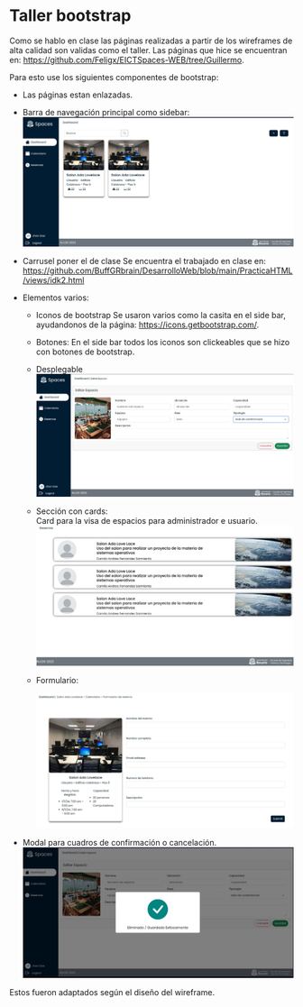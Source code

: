 # Taller bootstrap

Como se hablo en clase las páginas realizadas a partir de los wireframes de alta calidad son validas como el taller. Las páginas que hice se encuentran en: https://github.com/Feligx/EICTSpaces-WEB/tree/Guillermo.

Para esto use los siguientes componentes de bootstrap:

* Las páginas estan enlazadas.

* Barra de navegación principal como sidebar:
    <img src="./PracticaHTML/assets/images/dash.jpeg">

* Carrusel poner el de clase
    Se encuentra el trabajado en clase en:
    https://github.com/BuffGRbrain/DesarrolloWeb/blob/main/PracticaHTML/views/idk2.html 

* Elementos varios:

    * Iconos de bootstrap
        Se usaron varios como la casita en el side bar, ayudandonos de la página: https://icons.getbootstrap.com/.
    * Botones:
        En el side bar todos los iconos son clickeables que se hizo con botones de bootstrap.

    * Desplegable
        <img src="./PracticaHTML/assets/images/desplegable.jpeg ">


    * Sección con cards: <br>
        Card para la visa de espacios para administrador e usuario.
        <img src="./PracticaHTML/assets/images/cards.jpeg ">    
    * Formulario:

      <img src="./PracticaHTML/assets/images/forms.jpeg">
    

* Modal para cuadros de confirmación o cancelación.
  <img src="./PracticaHTML/assets/images/modal.jpeg ">



Estos fueron adaptados según el diseño del wireframe.
